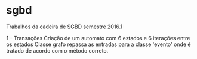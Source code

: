 # sgbd

Trabalhos da cadeira de SGBD semestre 2016.1

1 - Transações
    Criação de um automato com 6 estados e 6 iterações entre os estados
    Classe grafo repassa as entradas para a classe 'evento' onde é tratado de acordo com o método correto.
